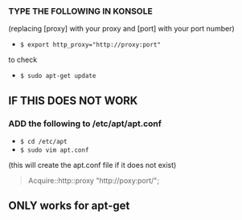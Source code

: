 ### TYPE THE FOLLOWING IN KONSOLE
 (replacing [proxy] with your proxy and [port] with your port number)
- `$ export http_proxy="http://proxy:port"`

 to check
- `$ sudo apt-get update`


## IF THIS DOES NOT WORK
### ADD the following to  /etc/apt/apt.conf 
- `$ cd /etc/apt`
- `$ sudo vim apt.conf`

(this will create the apt.conf file if it does not exist)
> Acquire::http::proxy "http://poxy:port/";

## ONLY works for apt-get
